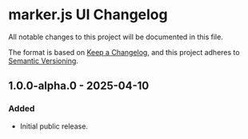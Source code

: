 # marker.js UI Changelog

All notable changes to this project will be documented in this file.

The format is based on [Keep a Changelog](https://keepachangelog.com/en/1.0.0/),
and this project adheres to [Semantic Versioning](https://semver.org/spec/v2.0.0.html).

## 1.0.0-alpha.0 - 2025-04-10

### Added

- Initial public release.

[1.0.0-alpha.0]: https://github.com/ailon/markerjs3/releases/tag/v1.0.0-alpha.0
